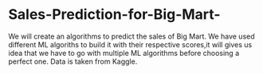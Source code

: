 # Sales-Prediction-for-Big-Mart-
We will create an algorithms to predict the sales of Big Mart.
We have used different ML algoriths to build it with their respective scores,it will gives us idea that we have to go with multiple ML algorithms before choosing a perfect one.
Data is taken from Kaggle.
